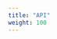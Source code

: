 ```yaml
---
title: "API"
weight: 100
---
```


<link
  rel="stylesheet"
  type="text/css"
  href="https://unpkg.com/swagger-ui-dist@3.51.0/swagger-ui.css"
/>
<style>
  body {
    line-height: 1.7;
  }
  .swagger-ui .info .title small pre {
    background-color: inherit;
    padding: inherit;
  }
  .swagger-ui .scheme-container { display: none !important; } 
</style>

<div id="swagger-ui"></div>

<script src="https://unpkg.com/swagger-ui-dist@3.51.0/swagger-ui-standalone-preset.js"></script>
<script src="https://unpkg.com/swagger-ui-dist@3.51.0/swagger-ui-bundle.js"></script>
<script>
  window.onload = function () {
    // Begin Swagger UI call region
    const ui = SwaggerUIBundle({
      url: "https://dkron.io/swagger.yaml",
      dom_id: '#swagger-ui',
      deepLinking: true,
      presets: [
        SwaggerUIBundle.presets.apis,
        SwaggerUIStandalonePreset
      ],
      plugins: [
        SwaggerUIBundle.plugins.DownloadUrl
      ],
      layout: "BaseLayout"
    })
    // End Swagger UI call region

    window.ui = ui
  }
</script>
